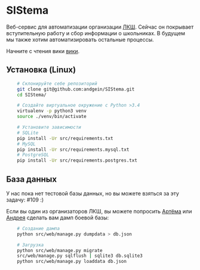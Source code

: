 # SIStema

Веб-сервис для автоматизации организации [ЛКШ](http://lksh.ru). Сейчас он
покрывает вступительную работу и сбор информации о школьниках. В будущем мы
также хотим автоматизировать остальные процессы.

Начните с чтения вики [вики](https://github.com/andgein/SIStema/wiki).

## Установка (Linux)

```bash
    # Склонируйте себе репозиторий
    git clone git@github.com:andgein/SIStema.git
    cd SIStema/

    # Создайте виртуальное окружение с Python >3.4
    virtualenv -p python3 venv
    source ./venv/bin/activate

    # Установите зависимости
    # SQLite
    pip install -Ur src/requirements.txt
    # MySQL
    pip install -Ur src/requirements.mysql.txt
    # PostgreSQL
    pip install -Ur src/requirements.postgres.txt
```

## База данных

У нас пока нет тестовой базы данных, но вы можете взяться за эту задачу: #109 :)

Если вы один из организаторов ЛКШ, вы можете попросить
[Артёма](https://github.com/citxx) или [Андрея](https://github.com/andgein)
сделать вам дамп боевой базы:

```bash
    # Создание дампа
    python src/web/manage.py dumpdata > db.json

    # Загрузка
    python src/web/manage.py migrate
    src/web/manage.py sqlflush | sqlite3 db.sqlite3
    python src/web/manage.py loaddata db.json
```
